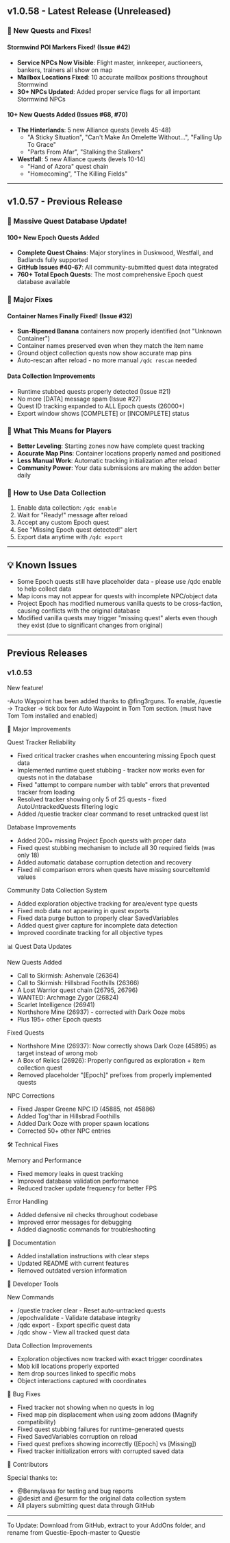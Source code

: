 ## v1.0.58 - Latest Release (Unreleased)

### 🎉 New Quests and Fixes!

#### Stormwind POI Markers Fixed! (Issue #42)
- **Service NPCs Now Visible**: Flight master, innkeeper, auctioneers, bankers, trainers all show on map
- **Mailbox Locations Fixed**: 10 accurate mailbox positions throughout Stormwind
- **30+ NPCs Updated**: Added proper service flags for all important Stormwind NPCs

#### 10+ New Quests Added (Issues #68, #70)
- **The Hinterlands**: 5 new Alliance quests (levels 45-48)
  - "A Sticky Situation", "Can't Make An Omelette Without...", "Falling Up To Grace"
  - "Parts From Afar", "Stalking the Stalkers"
- **Westfall**: 5 new Alliance quests (levels 10-14)
  - "Hand of Azora" quest chain
  - "Homecoming", "The Killing Fields"

---

## v1.0.57 - Previous Release

### 🎉 Massive Quest Database Update!

#### 100+ New Epoch Quests Added
- **Complete Quest Chains**: Major storylines in Duskwood, Westfall, and Badlands fully supported
- **GitHub Issues #40-67**: All community-submitted quest data integrated  
- **760+ Total Epoch Quests**: The most comprehensive Epoch quest database available

### 🎯 Major Fixes

#### Container Names Finally Fixed! (Issue #32)
- **Sun-Ripened Banana** containers now properly identified (not "Unknown Container")
- Container names preserved even when they match the item name
- Ground object collection quests now show accurate map pins
- Auto-rescan after reload - no more manual `/qdc rescan` needed

#### Data Collection Improvements
- Runtime stubbed quests properly detected (Issue #21)
- No more [DATA] message spam (Issue #27)
- Quest ID tracking expanded to ALL Epoch quests (26000+)
- Export window shows [COMPLETE] or [INCOMPLETE] status

### 🚀 What This Means for Players
- **Better Leveling**: Starting zones now have complete quest tracking
- **Accurate Map Pins**: Container locations properly named and positioned
- **Less Manual Work**: Automatic tracking initialization after reload
- **Community Power**: Your data submissions are making the addon better daily

### 📝 How to Use Data Collection

1. Enable data collection: `/qdc enable`
2. Wait for "Ready!" message after reload
3. Accept any custom Epoch quest
4. See "Missing Epoch quest detected!" alert
5. Export data anytime with `/qdc export`

---

## 💡 Known Issues

- Some Epoch quests still have placeholder data - please use /qdc enable to help collect data
- Map icons may not appear for quests with incomplete NPC/object data
- Project Epoch has modified numerous vanilla quests to be cross-faction, causing conflicts with the original database
- Modified vanilla quests may trigger "missing quest" alerts even though they exist (due to significant changes from original)

---

## Previous Releases

### v1.0.53
New feature!

 -Auto Waypoint has been added thanks to @fing3rguns. To enable, /questie -> Tracker -> tick box for Auto Waypoint in Tom Tom section. (must have Tom Tom installed and enabled)

  🎉 Major Improvements

  Quest Tracker Reliability

  - Fixed critical tracker crashes when encountering missing Epoch quest data
  - Implemented runtime quest stubbing - tracker now works even for quests not in the database
  - Fixed "attempt to compare number with table" errors that prevented tracker from loading
  - Resolved tracker showing only 5 of 25 quests - fixed AutoUntrackedQuests filtering logic
  - Added /questie tracker clear command to reset untracked quest list

  Database Improvements

  - Added 200+ missing Project Epoch quests with proper data
  - Fixed quest stubbing mechanism to include all 30 required fields (was only 18)
  - Added automatic database corruption detection and recovery
  - Fixed nil comparison errors when quests have missing sourceItemId values

  Community Data Collection System

  - Added exploration objective tracking for area/event type quests
  - Fixed mob data not appearing in quest exports
  - Fixed data purge button to properly clear SavedVariables
  - Added quest giver capture for incomplete data detection
  - Improved coordinate tracking for all objective types

  📊 Quest Data Updates

  New Quests Added

  - Call to Skirmish: Ashenvale (26364)
  - Call to Skirmish: Hillsbrad Foothills (26366)
  - A Lost Warrior quest chain (26795, 26796)
  - WANTED: Archmage Zygor (26824)
  - Scarlet Intelligence (26941)
  - Northshore Mine (26937) - corrected with Dark Ooze mobs
  - Plus 195+ other Epoch quests

  Fixed Quests

  - Northshore Mine (26937): Now correctly shows Dark Ooze (45895) as target instead of wrong mob
  - A Box of Relics (26926): Properly configured as exploration + item collection quest
  - Removed placeholder "[Epoch]" prefixes from properly implemented quests

  NPC Corrections

  - Fixed Jasper Greene NPC ID (45885, not 45886)
  - Added Tog'thar in Hillsbrad Foothills
  - Added Dark Ooze with proper spawn locations
  - Corrected 50+ other NPC entries

  🛠️ Technical Fixes

  Memory and Performance

  - Fixed memory leaks in quest tracking
  - Improved database validation performance
  - Reduced tracker update frequency for better FPS

  Error Handling

  - Added defensive nil checks throughout codebase
  - Improved error messages for debugging
  - Added diagnostic commands for troubleshooting

  📝 Documentation

  - Added installation instructions with clear steps
  - Updated README with current features
  - Removed outdated version information

  🔧 Developer Tools

  New Commands

  - /questie tracker clear - Reset auto-untracked quests
  - /epochvalidate - Validate database integrity
  - /qdc export <questId> - Export specific quest data
  - /qdc show - View all tracked quest data

  Data Collection Improvements

  - Exploration objectives now tracked with exact trigger coordinates
  - Mob kill locations properly exported
  - Item drop sources linked to specific mobs
  - Object interactions captured with coordinates

  🐛 Bug Fixes

  - Fixed tracker not showing when no quests in log
  - Fixed map pin displacement when using zoom addons (Magnify compatibility)
  - Fixed quest stubbing failures for runtime-generated quests
  - Fixed SavedVariables corruption on reload
  - Fixed quest prefixes showing incorrectly ([Epoch] vs [Missing])
  - Fixed tracker initialization errors with corrupted saved data


  🙏 Contributors

  Special thanks to:
  - @Bennylavaa for testing and bug reports
  - @desizt and @esurm for the original data collection system
  - All players submitting quest data through GitHub

  ---
  To Update: Download from GitHub, extract to your AddOns folder, and rename from Questie-Epoch-master to Questie
